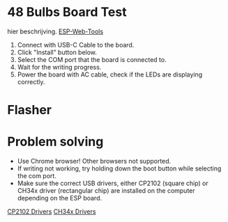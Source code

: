 # 48 Bulbs Board Test

hier beschrijving.
[ESP-Web-Tools](https://esphome.github.io/esp-web-tools/) 

1. Connect with USB-C Cable to the board.
2. Click "Install" button below.
3. Select the COM port that the board is connected to.
4. Wait for the writing progress.
5. Power the board with AC cable, check if the LEDs are displaying correctly.

<html>
<body>
    <h1>Flasher</h1>
    <script type="module" src="https://unpkg.com/esp-web-tools@3.4.2/dist/web/install-button.js?module"></script>
    <esp-web-install-button manifest="test/manifest.json"></esp-web-install-button>
</body>
</html>

# Problem solving

- Use Chrome browser! Other browsers not supported.
- If writing not working, try holding down the boot button while selecting the com port.
- Make sure the correct USB drivers, either CP2102 (square chip) or CH34x driver (rectangular chip) are installed on the computer depending on the ESP board.

[CP2102 Drivers](https://www.silabs.com/developers/usb-to-uart-bridge-vcp-drivers)
[CH34x Drivers](https://github.com/nodemcu/nodemcu-devkit/tree/master/Drivers)